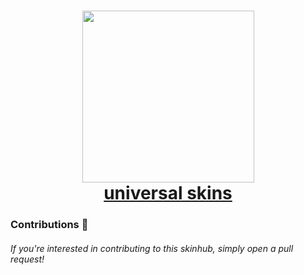<h1 align="center">
        <img src="https://i.imgur.com/WXgx7IS.png" width="275px"><br>
    <a href="https://google.com">universal skins</a>
</h1>

### Contributions 🎉
###### If you're interested in contributing to this skinhub, simply open a pull request!